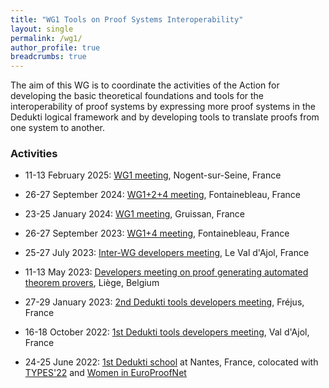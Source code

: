 ```yaml
---
title: "WG1 Tools on Proof Systems Interoperability"
layout: single
permalink: /wg1/
author_profile: true
breadcrumbs: true
---
```


The aim of this WG is to coordinate the activities of the Action for developing
the basic theoretical foundations and tools for the interoperability of proof
systems by expressing more proof systems in the Dedukti logical framework and
by developing tools to translate proofs from one system to another.

### Activities

- 11-13 February 2025: [WG1 meeting](../Nogent25/), Nogent-sur-Seine, France

- 26-27 September 2024: [WG1+2+4 meeting](../Fontainebleau24), Fontainebleau, France

- 23-25 January 2024: [WG1 meeting](../wg1-gruissan24), Gruissan, France

- 26-27 September 2023: [WG1+4 meeting](../WG1+4-meeting-Sep2023), Fontainebleau, France

- 25-27 July 2023: [Inter-WG developers meeting](../dk-meeting-july2023), Le Val d'Ajol, France

- 11-13 May 2023: [Developers meeting on proof generating automated theorem provers](../dk-meeting3), Liège, Belgium

* 27-29 January 2023: [2nd Dedukti tools developers meeting](../dk-meeting2), Fréjus, France

* 16-18 October 2022: [1st Dedukti tools developers meeting](../dk-meeting1), Val d'Ajol, France

* 24-25 June 2022: [1st Dedukti school](../dedukti-school-2022) at Nantes, France, colocated with [TYPES'22](https://types22.inria.fr/) and [Women in EuroProofNet](../women-epn-2022)
